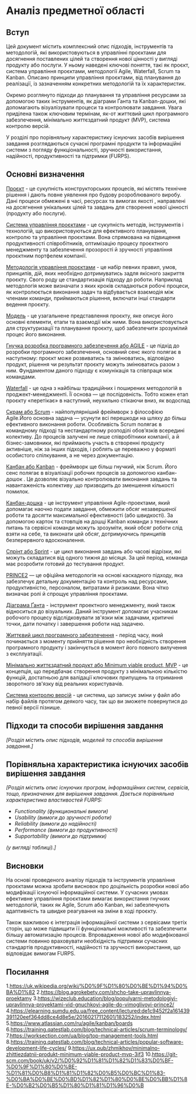 # Аналіз предметної області

## Вступ

Цей документ містить комплексний опис підходів, інструментів та методологій, які використовуються в управлінні проєктами для досягнення поставлених цілей та створення нової цінності у вигляді продукту або послуги. У ньому наведені ключові поняття, такі як проєкт, система управління проєктами, методології Agile, Waterfall, Scrum та Kanban. Описано принципи управління проєктами, від планування до реалізації, із зазначенням конкретних методологій та їх характеристик.

Окремо розглянуто підходи до планування та управління ресурсами за допомогою таких інструментів, як діаграми Ґанта та Kanban-дошки, які допомагають візуалізувати процеси та контролювати завдання. Увага приділена також ключовим термінам, як-от життєвий цикл програмного забезпечення, мінімально життєздатний продукт (MVP), система контролю версій.

У розділі про порівняльну характеристику існуючих засобів вирішення завдання розглядаються сучасні програмні продукти та інформаційні системи з погляду функціональності, зручності використання, надійності, продуктивності та підтримки (FURPS).


## Основні визначення


[Проєкт](https://uk.wikipedia.org/wiki/%D0%9F%D1%80%D0%BE%D1%94%D0%BA%D1%82) - це сукупність конструкторських процесів, які містять технічне рішення і дають повне уявлення про будову розроблюваного виробу. 
Дані процеси обмежені в часі, ресурсах та вимогах якості , направлені на досягнення унікальних цілей та завдань для створення нової цінності (продукту або послуги).

[Система управління проєктами](https://blog.agrokebety.com/shcho-take-upravlinnya-proektamy) - це сукупність методів, інструментів і технологій, що використовуються для ефективного планування, контролю та управління проєктами. Вона спрямована на підвищення продуктивності співробітників, оптимізацію процесу проєктного менеджменту та забезпечення прозорості й зручності управління проєктним портфелем компанії.

[Методологія управління проєктами](https://wizeclub.education/blog/populyarni-metodologiyi-upravlinnya-proyektami-vid-gnuchkoyi-agile-do-vimoglivoyi-prince2/) - це набір певних правил, умов, принципів, дій, яких необхідно дотримуватись задля якісного закриття проєкту. Свого роду це стандартизація підходу до роботи. Наприклад методологія може визначати з яких кроків складаються робочі процеси, як контролюється виконання задач та відбувається взаємодія між членами команди, приймаються рішення, включати інші стандарти ведення проєкту. 

[Модель](https://elearning.sumdu.edu.ua/free_content/lectured:de1c9452f2a161439391120eef364dd8ce4d8e5e/20160217112601/183252/index.html) - це узагальнене представлення проєкту, яке описує його основні елементи, етапи та взаємодії між ними. Вона використовується для структуризації та планування проєкту, щоб забезпечити зрозумілий процес його виконання.

[Гнучка розробка програмного забезпечення або AGILE](https://wizeclub.education/blog/populyarni-metodologiyi-upravlinnya-proyektami-vid-gnuchkoyi-agile-do-vimoglivoyi-prince2/) - це підхід до розробки програмного забезпечення, основний сенс якого полягає в наступному: проєкт може розвиватись та змінюватись, відповідно продукт, рішення чи результат проєкту можуть змінюватись разом з ним. Фундаментом даного підходу є комунікація та співпраця між командами.

[Waterfall](https://wizeclub.education/blog/populyarni-metodologiyi-upravlinnya-proyektami-vid-gnuchkoyi-agile-do-vimoglivoyi-prince2/) - це одна з найбільш традиційних і поширених методологій в проджект-менеджменті. Її основа — це послідовність. Тобто кожен етап проєкту «перетікає» в наступний, неухильно стікаючи вниз, як водоспад

[Скрам або Scrum](https://wizeclub.education/blog/populyarni-metodologiyi-upravlinnya-proyektami-vid-gnuchkoyi-agile-do-vimoglivoyi-prince2/) - найпопулярніший фреймворк з філософією Agile.Його основна задача — усунути всі перешкоди на шляху до більш ефективного виконання роботи. 
Особливість Scrum полягає в командному підході та нестандартному розподілі обов’язків всередині колективу. До процесів залучені не лише співробітники компанії, а й бізнес-замовники, які приймають участь в створенні продукту активніше, ніж за інших підходів, і роблять це переважно у форматі особистого спілкування, а не через документацію.

[Канбан або Kanban](https://wizeclub.education/blog/populyarni-metodologiyi-upravlinnya-proyektami-vid-gnuchkoyi-agile-do-vimoglivoyi-prince2/) - фреймворк ще більш гнучкий, ніж Scrum. Його сенс полягає в візуалізації робочих процесів за допомогою канбан-дошок . Це дозволяє візуально контролювати виконання завдань та навантаженість колективу ,що призводить до зменшення кількості помилок.

[Канбан-дошка](https://www.atlassian.com/ru/agile/kanban/boards) - це інструмент управління Agile-проектами, який допомагає наочно подати завдання, обмежити обсяг незавершеної роботи та досягти максимальної ефективності (або швидкості).  За допомогою карток та стовпців на дошці Kanban команди з технічних питань та сервісні команди можуть зрозуміти, який обсяг роботи слід взяти на себе, та виконати цей обсяг, дотримуючись принципів безперервного вдосконалення.

[Спрінт або Sprint](https://training.qatestlab.com/blog/technical-articles/scrum-terminology/) - це цикл виконання завдань або часові відрізки, які можуть складатися від одного тижня до місяця. За цей період, команда має розробити готовий до тестування продукт.

[PRINCE2](https://wizeclub.education/blog/populyarni-metodologiyi-upravlinnya-proyektami-vid-gnuchkoyi-agile-do-vimoglivoyi-prince2/) — це офіційна методологія на основі каскадного підходу, яка забезпечує детальну документацію та контроль над ресурсами, продуктивністю, персоналом, витратами й ризиками. Вона чітко визначає ролі й спрощує управління проєктами.

[Діаграма Ґанта](https://worksection.com/ua/blog/top-management-tools.html) -  інструмент проектного менеджменту, який також відноситься до візуальних. Даний інструмент допомагає учасникам робочого процесу відслідковувати зв'язки між задачами, критичні точки, дати початку і завершення роботи над задачею.

[Життєвий цикл програмного забезпечення](https://training.qatestlab.com/blog/technical-articles/popular-software-development-life-cycles/) - період часу, який починається з моменту прийняття рішення про необхідність створення програмного продукту і закінчується в момент його повного вилучення з експлуатації.

[Мінімально життєздатний продукт або Minimum viable product, MVP](https://ux.pub/zhmikhov/minimalno-zhittiezdatnii-produkt-minimum-viable-product-mvp-3if3) - це концепція, що передбачає створення продукту з мінімальною кількістю функцій, достатньою для валідації ключових припущень та отримання зворотного зв'язку від реальних користувачів.

[Система контролю версій](https://git-scm.com/book/uk/v2/%D0%92%D1%81%D1%82%D1%83%D0%BF-%D0%9F%D1%80%D0%BE-%D1%81%D0%B8%D1%81%D1%82%D0%B5%D0%BC%D1%83-%D0%BA%D0%BE%D0%BD%D1%82%D1%80%D0%BE%D0%BB%D1%8E-%D0%B2%D0%B5%D1%80%D1%81%D1%96%D0%B9) - це система, що записує зміни у файл або набір файлів протягом деякого часу, так що ви зможете повернутися до певної версії пізнише.

## Підходи та способи вирішення завдання



*[Розділ містить опис підходів, моделей та способів вирішення завдання.]*

## Порівняльна характеристика існуючих засобів вирішення завдання

*[Розділ містить опис існуючих програм, інформаційних систем, сервісів, тощо, призначених для вирішення 
завдання. Дається порівняльна характеристика властивостей FURPS:*
- *Functionality (функциональні вимоги)*
- *Usability (вимоги до зручності роботи)*
- *Reliability (вимоги до надійності)*
- *Performance (вимоги до продуктивності)*
- *Supportability (вимоги до підтримки)*

 *(у вигляді таблиці).]*

## Висновки

На основі проведеного аналізу підходів та інструментів управління проєктами можна зробити висновок про доцільність розробки нової або модифікації існуючої інформаційної системи. У сучасних умовах ефективне управління проєктами вимагає використання гнучких методологій, таких як Agile, Scrum або Kanban, які забезпечують адаптивність та швидке реагування на зміни в ході проєкту.

Також важливою є інтеграція інформаційної системи з сервісами третіх сторін, що може підвищити її функціональні можливості та забезпечити більшу автоматизацію процесів. Впровадження нової або модифікованої системи повинно враховувати необхідність підтримки сучасних стандартів продуктивності, надійності та зручності використання, що відповідає вимогам FURPS.

## Посилання

1.https://uk.wikipedia.org/wiki/%D0%9F%D1%80%D0%BE%D1%94%D0%BA%D1%82
2.https://blog.agrokebety.com/shcho-take-upravlinnya-proektamy
3.https://wizeclub.education/blog/populyarni-metodologiyi-upravlinnya-proyektami-vid-gnuchkoyi-agile-do-vimoglivoyi-prince2/
4.https://elearning.sumdu.edu.ua/free_content/lectured:de1c9452f2a161439391120eef364dd8ce4d8e5e/20160217112601/183252/index.html
5.https://www.atlassian.com/ru/agile/kanban/boards
6.https://training.qatestlab.com/blog/technical-articles/scrum-terminology/
7.https://worksection.com/ua/blog/top-management-tools.html
8.https://training.qatestlab.com/blog/technical-articles/popular-software-development-life-cycles/
9.https://ux.pub/zhmikhov/minimalno-zhittiezdatnii-produkt-minimum-viable-product-mvp-3if3
10.https://git-scm.com/book/uk/v2/%D0%92%D1%81%D1%82%D1%83%D0%BF-%D0%9F%D1%80%D0%BE-%D1%81%D0%B8%D1%81%D1%82%D0%B5%D0%BC%D1%83-%D0%BA%D0%BE%D0%BD%D1%82%D1%80%D0%BE%D0%BB%D1%8E-%D0%B2%D0%B5%D1%80%D1%81%D1%96%D0%B
